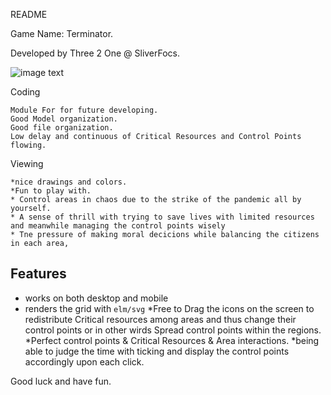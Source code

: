README

Game Name: Terminator.

Developed by Three 2 One @ SliverFocs.

![image text](https://focs.ji.sjtu.edu.cn/git/SilverFOCS-21/p2team13/src/branch/lqa-beta1/asset/logo.svg)


Coding

    Module For for future developing.
    Good Model organization.
    Good file organization.
    Low delay and continuous of Critical Resources and Control Points flowing.

Viewing

    *nice drawings and colors.
    *Fun to play with. 
    * Control areas in chaos due to the strike of the pandemic all by yourself. 
    * A sense of thrill with trying to save lives with limited resources and meanwhile managing the control points wisely
    * Tne pressure of making moral decicions while balancing the citizens in each area,
    
## Features

* works on both desktop and mobile
* renders the grid with `elm/svg`
*Free to Drag the icons on the screen to redistribute Critical resources among areas and thus change their control points or in other wirds Spread control points within the regions.
*Perfect control points & Critical Resources & Area interactions.
*being able to judge the time with ticking and display the control points accordingly upon each click.

Good luck and have fun.







